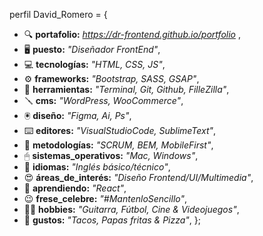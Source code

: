 perfil David_Romero = {
  - 🔍 **portafolio:** _https://dr-frontend.github.io/portfolio_ ,
  - 🖥 **puesto:** _"Diseñador FrontEnd"_,
  - 💻 **tecnologías:** _"HTML, CSS, JS"_,
  - ⚙️ **frameworks:** _"Bootstrap, SASS, GSAP"_,
  - 🔧 **herramientas:** _"Terminal, Git, Github, FilleZilla"_,
  - 🪛 **cms:** _"WordPress, WooCommerce"_,
  - 🖲 **diseño:** _"Figma, Ai, Ps"_,
  - ⌨️ **editores:** _"VisualStudioCode, SublimeText"_,
  - 🧠 **metodologías:** _"SCRUM, BEM, MobileFirst"_,
  - 🖱 **sistemas_operativos:** _"Mac, Windows"_,
  - 💬 **idiomas:** _"Inglés básico/técnico"_,
  - 😍 **áreas_de_interés:** _"Diseño Frontend/UI/Multimedia"_,
  - 🧩 **aprendiendo:** _"React"_,
  - 😉 **frese_celebre:** _"#MantenloSencillo"_,
  - 🫶🏾 **hobbies:** _"Guitarra, Fútbol, Cine & Videojuegos"_,
  - 🤤 **gustos:** _"Tacos, Papas fritas & Pizza"_,
};
